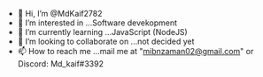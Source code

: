 - 👋 Hi, I’m @MdKaif2782
- 👀 I’m interested in ...Software devekopment
- 🌱 I’m currently learning ...JavaScript (NodeJS)
- 💞️ I’m looking to collaborate on ...not decided yet
- 📫 How to reach me ...mail me at "mibnzaman02@gmail.com" or Discord: Md_kaif#3392

<!---
MdKaif2782/MdKaif2782 is a ✨ special ✨ repository because its `README.md` (this file) appears on your GitHub profile.
You can click the Preview link to take a look at your changes.
--->
